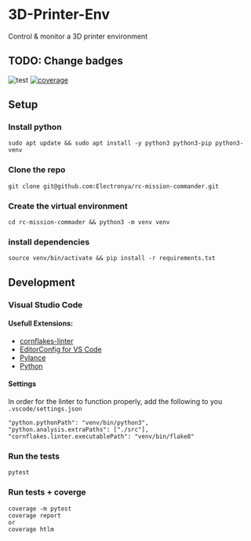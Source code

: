 # 3D-Printer-Env
Control &amp; monitor a 3D printer environment

## TODO: Change badges
![test](https://github.com/Electronya/rc-mission-commander/actions/workflows/test.yml/badge.svg)
[![coverage](https://codecov.io/gh/Electronya/rc-mission-commander/branch/develop/graph/badge.svg?token=WEAWM1E3HZ)](https://codecov.io/gh/Electronya/rc-mission-commander)

## Setup
### Install python
```
sudo apt update && sudo apt install -y python3 python3-pip python3-venv
```

### Clone the repo
```
git clone git@github.com:Electronya/rc-mission-commander.git
```

### Create the virtual environment
```
cd rc-mission-commader && python3 -m venv venv
```

### install dependencies
```
source venv/bin/activate && pip install -r requirements.txt
```

## Development
### Visual Studio Code
#### Usefull Extensions:
 - [cornflakes-linter](https://marketplace.visualstudio.com/items?itemName=kevinglasson.cornflakes-linter)
 - [EditorConfig for VS Code](https://marketplace.visualstudio.com/items?itemName=EditorConfig.EditorConfig)
 - [Pylance](https://marketplace.visualstudio.com/items?itemName=ms-python.vscode-pylance)
 - [Python](https://marketplace.visualstudio.com/items?itemName=ms-python.python)

#### Settings
In order for the linter to function properly, add the following to you ```.vscode/settings.json```
```
"python.pythonPath": "venv/bin/python3",
"python.analysis.extraPaths": ["./src"],
"cornflakes.linter.executablePath": "venv/bin/flake8"
```

### Run the tests
```
pytest
```

### Run tests + coverge
```
coverage -m pytest
coverage report
or
coverage htlm
```
